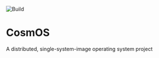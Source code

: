![Build](https://github.com/kurtmweber/CosmOS/workflows/Build/badge.svg)

# CosmOS
A distributed, single-system-image operating system project
